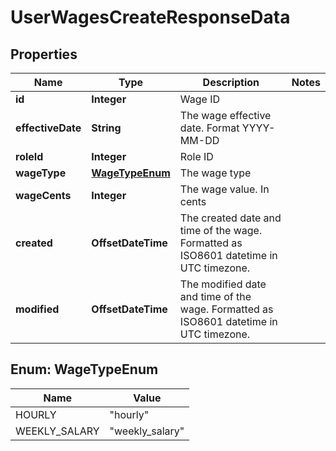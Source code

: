

# UserWagesCreateResponseData


## Properties

| Name | Type | Description | Notes |
|------------ | ------------- | ------------- | -------------|
|**id** | **Integer** | Wage ID |  |
|**effectiveDate** | **String** | The wage effective date. Format YYYY-MM-DD |  |
|**roleId** | **Integer** | Role ID |  |
|**wageType** | [**WageTypeEnum**](#WageTypeEnum) | The wage type |  |
|**wageCents** | **Integer** | The wage value. In cents |  |
|**created** | **OffsetDateTime** | The created date and time of the wage. Formatted as ISO8601 datetime in UTC timezone. |  |
|**modified** | **OffsetDateTime** | The modified date and time of the wage. Formatted as ISO8601 datetime in UTC timezone. |  |



## Enum: WageTypeEnum

| Name | Value |
|---- | -----|
| HOURLY | &quot;hourly&quot; |
| WEEKLY_SALARY | &quot;weekly_salary&quot; |



